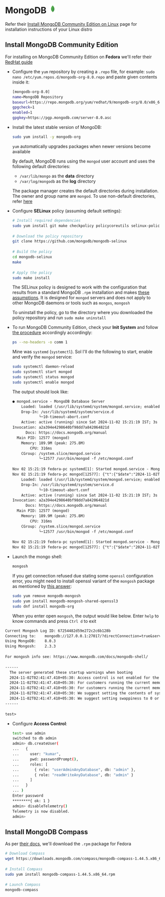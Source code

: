 # MongoDB <img alt="MongoDB" src="/assets/mongodb.svg" height="28">

Refer their [Install MongoDB Community Edition on Linux](https://www.mongodb.com/docs/manual/administration/install-on-linux/) page for installation instructions of your Linux distro

## Install MongoDB Community Edition

For installing on MongoDB Community Edition on **Fedora** we'll refer their [RedHat guide](https://www.mongodb.com/docs/manual/tutorial/install-mongodb-on-red-hat/)

- Configure the `yum` repository by creating a `.repo` file, for example: `sudo nano /etc/yum.repos.d/mongodb-org-8.0.repo` and paste given contents inside it:

  ```sh
  [mongodb-org-8.0]
  name=MongoDB Repository
  baseurl=https://repo.mongodb.org/yum/redhat/9/mongodb-org/8.0/x86_64/
  gpgcheck=1
  enabled=1
  gpgkey=https://pgp.mongodb.com/server-8.0.asc
  ```

- Install the latest stable version of MongoDB:

  ```sh
  sudo yum install -y mongodb-org
  ```

  `yum` automatically upgrades packages when newer versions become available

  By default, MongoDB runs using the `mongod` user account and uses the following default directories:

  - `/var/lib/mongo` as the **data** directory
  - `/var/log/mongodb` as the **log** directory

  The package manager creates the default directories during installation. The owner and group name are `mongod`. To use non-default directories, refer [here](https://www.mongodb.com/docs/manual/tutorial/install-mongodb-on-red-hat/#to-use-non-default-directories)

- Configure **SELinux** policy (assuming default settings):

  ```sh
  # Install required dependencies
  sudo yum install git make checkpolicy policycoreutils selinux-policy-devel

  # Download the policy repository
  git clone https://github.com/mongodb/mongodb-selinux

  # Build the policy
  cd mongodb-selinux
  make

  # Apply the policy
  sudo make install
  ```

  The SELinux policy is designed to work with the configuration that results from a standard MongoDB `.rpm` installation and makes [these assumptions](https://github.com/mongodb/mongodb-selinux/blob/master/README.md#standard-installation). It is designed for `mongod` servers and does not apply to other MongoDB daemons or tools such as `mongos`, `mongosh`

  To uninstall the policy, go to the directory where you downloaded the policy repository and run `sudo make uninstall`

- To run MongoDB Community Edition, check your **Init System** and follow [the procedure](https://www.mongodb.com/docs/manual/tutorial/install-mongodb-on-red-hat/#procedure) accordingly accordingly:

  ```sh
  ps --no-headers -o comm 1
  ```

  Mine was `systemd` (`systemctl`). Sol I'll do the following to start, enable and verify the `mongod` service:

  ```sh
  sudo systemctl daemon-reload
  sudo systemctl start mongod
  sudo systemctl status mongod
  sudo systemctl enable mongod
  ```

  The output should look like:

  ```txt
  ● mongod.service - MongoDB Database Server
      Loaded: loaded (/usr/lib/systemd/system/mongod.service; enabled; preset: disabled)
      Drop-In: /usr/lib/systemd/system/service.d
              └─10-timeout-abort.conf
      Active: active (running) since Sat 2024-11-02 15:21:19 IST; 3s ago
  Invocation: a2a394e4298640bf98dd7a842064821d
        Docs: https://docs.mongodb.org/manual
    Main PID: 12577 (mongod)
      Memory: 189.9M (peak: 275.8M)
          CPU: 316ms
      CGroup: /system.slice/mongod.service
              └─12577 /usr/bin/mongod -f /etc/mongod.conf

  Nov 02 15:21:19 fedora-pc systemd[1]: Started mongod.service - MongoDB Database Server.
  Nov 02 15:21:19 fedora-pc mongod[12577]: {"t":{"$date":"2024-11-02T09:51:19.218Z"},"s":"I",  "c":"CONTROL",  "id":748>● mongod.service - MongoDB Database Server
      Loaded: loaded (/usr/lib/systemd/system/mongod.service; enabled; preset: disabled)
      Drop-In: /usr/lib/systemd/system/service.d
              └─10-timeout-abort.conf
      Active: active (running) since Sat 2024-11-02 15:21:19 IST; 3s ago
  Invocation: a2a394e4298640bf98dd7a842064821d
        Docs: https://docs.mongodb.org/manual
    Main PID: 12577 (mongod)
      Memory: 189.9M (peak: 275.8M)
          CPU: 316ms
      CGroup: /system.slice/mongod.service
              └─12577 /usr/bin/mongod -f /etc/mongod.conf

  Nov 02 15:21:19 fedora-pc systemd[1]: Started mongod.service - MongoDB Database Server.
  Nov 02 15:21:19 fedora-pc mongod[12577]: {"t":{"$date":"2024-11-02T09:51:19.218Z"},"s":"I",  "c":"CONTROL",  "id":748>
  ```

- Launch the mongo shell:

  ```sh
  mongosh
  ```

  If you get connection refused due stating some `openssl` configuration error, you might need to install openssl variant of the `mongosh` package as mentioned by [this answer](https://www.mongodb.com/community/forums/t/openssl-error-when-starting-mongosh/243323/2):

  ```sh
  sudo yum remove mongodb-mongosh
  sudo yum install mongodb-mongosh-shared-openssl3
  sudo dnf install mongodb-org
  ```

  When you enter open `mongosh`, the output would like below. Enter `help` to know commands and press `Ctrl d` to exit

```txt
Current Mongosh Log ID: 67254482d59e272c2c6b128b
Connecting to:    mongodb://127.0.0.1:27017/?directConnection=true&serverSelectionTimeoutMS=2000&appName=mongosh+2.3.3
Using MongoDB:    8.0.3
Using Mongosh:    2.3.3

For mongosh info see: https://www.mongodb.com/docs/mongodb-shell/

------
  The server generated these startup warnings when booting
  2024-11-02T02:41:47.410+05:30: Access control is not enabled for the database. Read and write access to data and configuration is unrestricted
  2024-11-02T02:41:47.410+05:30: For customers running the current memory allocator, we suggest changing the contents of the following sysfsFile
  2024-11-02T02:41:47.410+05:30: For customers running the current memory allocator, we suggest changing the contents of the following sysfsFile
  2024-11-02T02:41:47.410+05:30: We suggest setting the contents of sysfsFile to 0.
  2024-11-02T02:41:47.410+05:30: We suggest setting swappiness to 0 or 1, as swapping can cause performance problems.
------

test>
```

- Configure **Access Control**:

  ```sh
  test> use admin
  switched to db admin
  admin> db.createUser(
  ...   {
  ...     user: "kumar",
  ...     pwd: passwordPrompt(),
  ...     roles: [
  ...       { role: "userAdminAnyDatabase", db: "admin" },
  ...       { role: "readWriteAnyDatabase", db: "admin" }
  ...     ]
  ...   }
  ... )
  Enter password
  ********{ ok: 1 }
  admin> disableTelemetry()
  Telemetry is now disabled.
  admin>
  ```

## Install MongoDB Compass

As per [their docs](https://www.mongodb.com/docs/compass/current/install/), we'll download the `.rpm` package for Fedora

```sh
# Download Compass
wget https://downloads.mongodb.com/compass/mongodb-compass-1.44.5.x86_64.rpm

# Install Compass
sudo yum install mongodb-compass-1.44.5.x86_64.rpm

# Launch Compass
mongodb-compass
```
